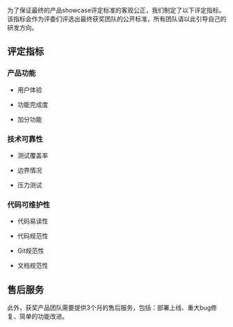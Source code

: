 为了保证最终的产品showcase评定标准的客观公正，我们制定了以下评定指标。该指标会作为评委们评选出最终获奖团队的公开标准，所有团队请以此引导自己的研发方向。

## 评定指标

### 产品功能

- 用户体验

- 功能完成度
- 加分功能

### 技术可靠性

- 测试覆盖率

- 边界情况
- 压力测试

### 代码可维护性

- 代码易读性

- 代码规范性
- Git规范性
- 文档规范性



## 售后服务

此外，获奖产品团队需要提供3个月的售后服务，包括：部署上线、重大bug修复、简单的功能改进。